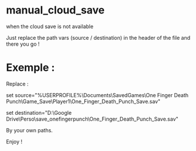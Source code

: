 # manual_cloud_save
when the cloud save is not available

Just replace the path vars (source / destination) in the header of the file and there you go !

# Exemple : 

Replace : 

set source="%USERPROFILE%\Documents\SavedGames\One Finger Death Punch\Game_Save\Player1\One_Finger_Death_Punch_Save.sav"

set destination="D:\Google Drive\Perso\save_onefingerpunch\One_Finger_Death_Punch_Save.sav"

By your own paths.

Enjoy !
